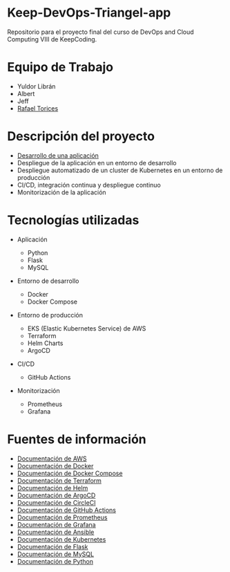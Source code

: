 # Keep-DevOps-Triangel-app

Repositorio para el proyecto final del curso de DevOps and Cloud Computing VIII de KeepCoding.

# Equipo de Trabajo

- Yuldor Librán
- Albert
- Jeff
- [Rafael Torices](https://github.com/RafaTorices)

# Descripción del proyecto

- [Desarrollo de una aplicación](app/Readme.md)
- Despliegue de la aplicación en un entorno de desarrollo
- Despliegue automatizado de un cluster de Kubernetes en un entorno de producción
- CI/CD, integración continua y despliegue continuo
- Monitorización de la aplicación

# Tecnologías utilizadas

- Aplicación
    - Python
    - Flask
    - MySQL

- Entorno de desarrollo
    - Docker
    - Docker Compose

- Entorno de producción
    - EKS (Elastic Kubernetes Service) de AWS
    - Terraform
    - Helm Charts
    - ArgoCD

- CI/CD
    - GitHub Actions

- Monitorización
    - Prometheus
    - Grafana

# Fuentes de información

- [Documentación de AWS](https://docs.aws.amazon.com/es_es/)
- [Documentación de Docker](https://docs.docker.com/)
- [Documentación de Docker Compose](https://docs.docker.com/compose/)
- [Documentación de Terraform](https://www.terraform.io/docs/index.html)
- [Documentación de Helm](https://helm.sh/docs/)
- [Documentación de ArgoCD](https://argo-cd.readthedocs.io/en/stable/)
- [Documentación de CircleCI](https://circleci.com/docs/)
- [Documentación de GitHub Actions](https://docs.github.com/es/actions)
- [Documentación de Prometheus](https://prometheus.io/docs/introduction/overview/)
- [Documentación de Grafana](https://grafana.com/docs/grafana/latest/)
- [Documentación de Ansible](https://docs.ansible.com/ansible/latest/index.html)
- [Documentación de Kubernetes](https://kubernetes.io/docs/home/)
- [Documentación de Flask](https://flask.palletsprojects.com/en/1.1.x/)
- [Documentación de MySQL](https://dev.mysql.com/doc/)
- [Documentación de Python](https://docs.python.org/3/)



